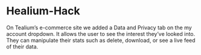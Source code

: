 # Healium-Hack

On Tealium’s e-commerce site we added a Data and Privacy tab on the my account dropdown. It allows the user to see the interest they’ve looked into. They can manipulate their stats such as delete, download, or see a live feed of their data.
